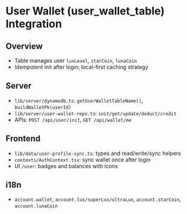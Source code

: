 # User Wallet (user_wallet_table) Integration

## Overview
- Table manages user `luxLevel`, `starCoin`, `lunaCoin`
- Idempotent init after login; local-first caching strategy

## Server
- `lib/server/dynamodb.ts`: `getUserWalletTableName()`, `buildWalletPk(userId)`
- `lib/server/user-wallet-repo.ts`: `init/get/update/deduct/credit`
- APIs: `POST /api/user/init`, `GET /api/wallet/me`

## Frontend
- `lib/data/user-profile-sync.ts`: types and read/write/sync helpers
- `contexts/AuthContext.tsx`: sync wallet once after login
- UI `/user`: badges and balances with icons

## i18n
- `account.wallet`, `account.lux/superLux/ultraLux`, `account.starCoin`, `account.lunaCoin`
